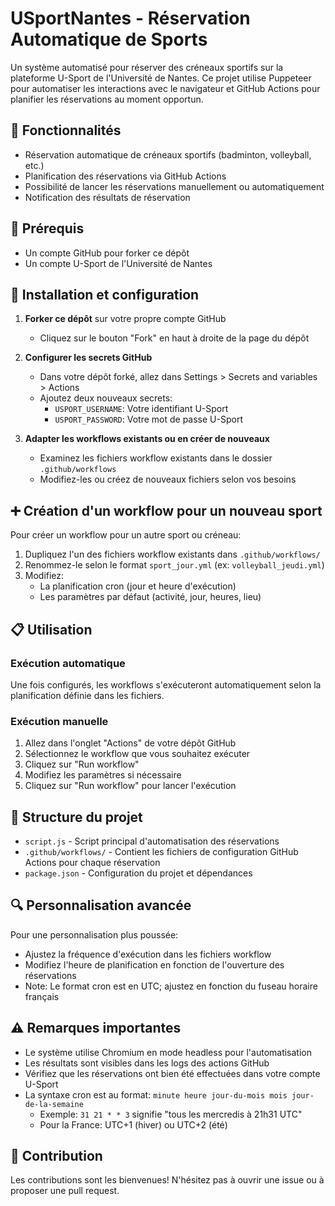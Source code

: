 # USportNantes - Réservation Automatique de Sports

Un système automatisé pour réserver des créneaux sportifs sur la plateforme U-Sport de l'Université de Nantes. Ce projet utilise Puppeteer pour automatiser les interactions avec le navigateur et GitHub Actions pour planifier les réservations au moment opportun.

## 📌 Fonctionnalités

- Réservation automatique de créneaux sportifs (badminton, volleyball, etc.)
- Planification des réservations via GitHub Actions
- Possibilité de lancer les réservations manuellement ou automatiquement
- Notification des résultats de réservation

## 🔧 Prérequis

- Un compte GitHub pour forker ce dépôt
- Un compte U-Sport de l'Université de Nantes

## 🚀 Installation et configuration

1. **Forker ce dépôt** sur votre propre compte GitHub
   - Cliquez sur le bouton "Fork" en haut à droite de la page du dépôt

2. **Configurer les secrets GitHub**
   - Dans votre dépôt forké, allez dans Settings > Secrets and variables > Actions
   - Ajoutez deux nouveaux secrets:
     - `USPORT_USERNAME`: Votre identifiant U-Sport
     - `USPORT_PASSWORD`: Votre mot de passe U-Sport

3. **Adapter les workflows existants ou en créer de nouveaux**
   - Examinez les fichiers workflow existants dans le dossier `.github/workflows`
   - Modifiez-les ou créez de nouveaux fichiers selon vos besoins

## ➕ Création d'un workflow pour un nouveau sport

Pour créer un workflow pour un autre sport ou créneau:

1. Dupliquez l'un des fichiers workflow existants dans `.github/workflows/`
2. Renommez-le selon le format `sport_jour.yml` (ex: `volleyball_jeudi.yml`)
3. Modifiez:
   - La planification cron (jour et heure d'exécution)
   - Les paramètres par défaut (activité, jour, heures, lieu)

## 📋 Utilisation

### Exécution automatique

Une fois configurés, les workflows s'exécuteront automatiquement selon la planification définie dans les fichiers.

### Exécution manuelle

1. Allez dans l'onglet "Actions" de votre dépôt GitHub
2. Sélectionnez le workflow que vous souhaitez exécuter
3. Cliquez sur "Run workflow"
4. Modifiez les paramètres si nécessaire
5. Cliquez sur "Run workflow" pour lancer l'exécution

## 📁 Structure du projet

- `script.js` - Script principal d'automatisation des réservations
- `.github/workflows/` - Contient les fichiers de configuration GitHub Actions pour chaque réservation
- `package.json` - Configuration du projet et dépendances

## 🔍 Personnalisation avancée

Pour une personnalisation plus poussée:

- Ajustez la fréquence d'exécution dans les fichiers workflow
- Modifiez l'heure de planification en fonction de l'ouverture des réservations
- Note: Le format cron est en UTC; ajustez en fonction du fuseau horaire français

## ⚠️ Remarques importantes

- Le système utilise Chromium en mode headless pour l'automatisation
- Les résultats sont visibles dans les logs des actions GitHub
- Vérifiez que les réservations ont bien été effectuées dans votre compte U-Sport
- La syntaxe cron est au format: `minute heure jour-du-mois mois jour-de-la-semaine`
  - Exemple: `31 21 * * 3` signifie "tous les mercredis à 21h31 UTC"
  - Pour la France: UTC+1 (hiver) ou UTC+2 (été)

## 🤝 Contribution

Les contributions sont les bienvenues! N'hésitez pas à ouvrir une issue ou à proposer une pull request.